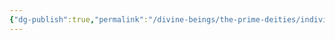```yaml
---
{"dg-publish":true,"permalink":"/divine-beings/the-prime-deities/individual/moradin/","dgHomeLink":true,"dgPassFrontmatter":false}
---
```

